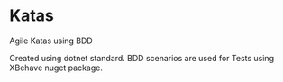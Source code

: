 # Katas
Agile Katas using BDD

Created using dotnet standard. BDD scenarios are used for Tests using XBehave nuget package.
